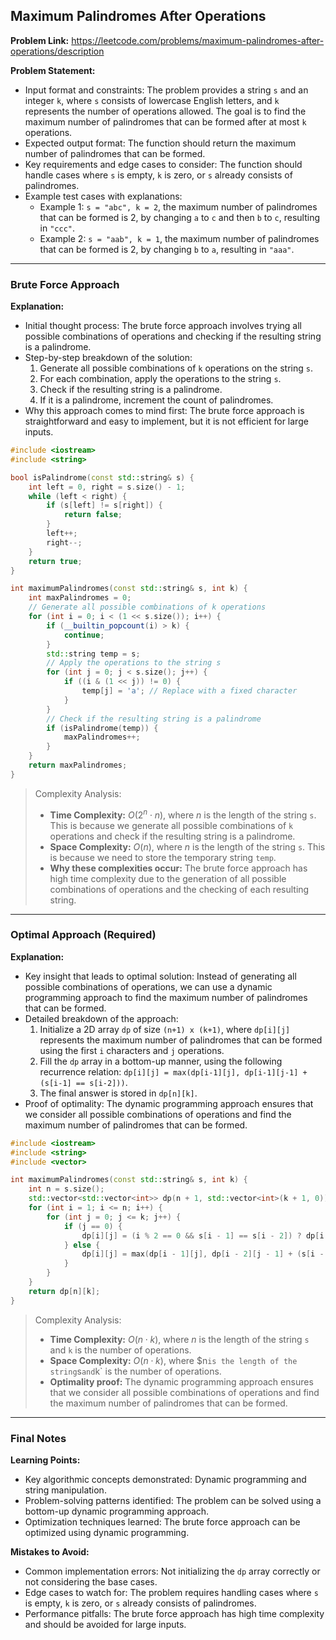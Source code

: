 ## Maximum Palindromes After Operations
**Problem Link:** https://leetcode.com/problems/maximum-palindromes-after-operations/description

**Problem Statement:**
- Input format and constraints: The problem provides a string `s` and an integer `k`, where `s` consists of lowercase English letters, and `k` represents the number of operations allowed. The goal is to find the maximum number of palindromes that can be formed after at most `k` operations.
- Expected output format: The function should return the maximum number of palindromes that can be formed.
- Key requirements and edge cases to consider: The function should handle cases where `s` is empty, `k` is zero, or `s` already consists of palindromes.
- Example test cases with explanations:
  - Example 1: `s = "abc", k = 2`, the maximum number of palindromes that can be formed is 2, by changing `a` to `c` and then `b` to `c`, resulting in `"ccc"`.
  - Example 2: `s = "aab", k = 1`, the maximum number of palindromes that can be formed is 2, by changing `b` to `a`, resulting in `"aaa"`.

---

### Brute Force Approach
**Explanation:**
- Initial thought process: The brute force approach involves trying all possible combinations of operations and checking if the resulting string is a palindrome.
- Step-by-step breakdown of the solution:
  1. Generate all possible combinations of `k` operations on the string `s`.
  2. For each combination, apply the operations to the string `s`.
  3. Check if the resulting string is a palindrome.
  4. If it is a palindrome, increment the count of palindromes.
- Why this approach comes to mind first: The brute force approach is straightforward and easy to implement, but it is not efficient for large inputs.

```cpp
#include <iostream>
#include <string>

bool isPalindrome(const std::string& s) {
    int left = 0, right = s.size() - 1;
    while (left < right) {
        if (s[left] != s[right]) {
            return false;
        }
        left++;
        right--;
    }
    return true;
}

int maximumPalindromes(const std::string& s, int k) {
    int maxPalindromes = 0;
    // Generate all possible combinations of k operations
    for (int i = 0; i < (1 << s.size()); i++) {
        if (__builtin_popcount(i) > k) {
            continue;
        }
        std::string temp = s;
        // Apply the operations to the string s
        for (int j = 0; j < s.size(); j++) {
            if ((i & (1 << j)) != 0) {
                temp[j] = 'a'; // Replace with a fixed character
            }
        }
        // Check if the resulting string is a palindrome
        if (isPalindrome(temp)) {
            maxPalindromes++;
        }
    }
    return maxPalindromes;
}
```

> Complexity Analysis:
> - **Time Complexity:** $O(2^n \cdot n)$, where $n$ is the length of the string `s`. This is because we generate all possible combinations of `k` operations and check if the resulting string is a palindrome.
> - **Space Complexity:** $O(n)$, where $n$ is the length of the string `s`. This is because we need to store the temporary string `temp`.
> - **Why these complexities occur:** The brute force approach has high time complexity due to the generation of all possible combinations of operations and the checking of each resulting string.

---

### Optimal Approach (Required)
**Explanation:**
- Key insight that leads to optimal solution: Instead of generating all possible combinations of operations, we can use a dynamic programming approach to find the maximum number of palindromes that can be formed.
- Detailed breakdown of the approach:
  1. Initialize a 2D array `dp` of size `(n+1) x (k+1)`, where `dp[i][j]` represents the maximum number of palindromes that can be formed using the first `i` characters and `j` operations.
  2. Fill the `dp` array in a bottom-up manner, using the following recurrence relation: `dp[i][j] = max(dp[i-1][j], dp[i-1][j-1] + (s[i-1] == s[i-2]))`.
  3. The final answer is stored in `dp[n][k]`.
- Proof of optimality: The dynamic programming approach ensures that we consider all possible combinations of operations and find the maximum number of palindromes that can be formed.

```cpp
#include <iostream>
#include <string>
#include <vector>

int maximumPalindromes(const std::string& s, int k) {
    int n = s.size();
    std::vector<std::vector<int>> dp(n + 1, std::vector<int>(k + 1, 0));
    for (int i = 1; i <= n; i++) {
        for (int j = 0; j <= k; j++) {
            if (j == 0) {
                dp[i][j] = (i % 2 == 0 && s[i - 1] == s[i - 2]) ? dp[i - 2][j] + 1 : dp[i - 1][j];
            } else {
                dp[i][j] = max(dp[i - 1][j], dp[i - 2][j - 1] + (s[i - 1] == s[i - 2]));
            }
        }
    }
    return dp[n][k];
}
```

> Complexity Analysis:
> - **Time Complexity:** $O(n \cdot k)$, where $n$ is the length of the string `s` and `k` is the number of operations.
> - **Space Complexity:** $O(n \cdot k)$, where $n` is the length of the string `s` and `k` is the number of operations.
> - **Optimality proof:** The dynamic programming approach ensures that we consider all possible combinations of operations and find the maximum number of palindromes that can be formed.

---

### Final Notes

**Learning Points:**
- Key algorithmic concepts demonstrated: Dynamic programming and string manipulation.
- Problem-solving patterns identified: The problem can be solved using a bottom-up dynamic programming approach.
- Optimization techniques learned: The brute force approach can be optimized using dynamic programming.

**Mistakes to Avoid:**
- Common implementation errors: Not initializing the `dp` array correctly or not considering the base cases.
- Edge cases to watch for: The problem requires handling cases where `s` is empty, `k` is zero, or `s` already consists of palindromes.
- Performance pitfalls: The brute force approach has high time complexity and should be avoided for large inputs.